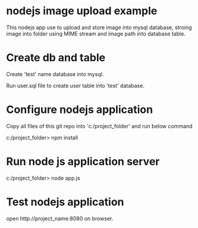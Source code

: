 # nodejs image upload example
This nodejs app use to upload and store image into mysql database, stroing image into folder using MIME stream and image path into database table.





# Create db and table
<p>Create 'test' name database into mysql.</p>
<p>Run user.sql file to create user table into 'test' database.</p>

# Configure nodejs application
<p>Copy all files of this git repo into 'c:/project_folder' and run below command</p>
<p>c:/project_folder> npm install</p>

# Run node js application server
c:/project_folder> node app.js

# Test nodejs application
open http://project_name:8080 on browser.
